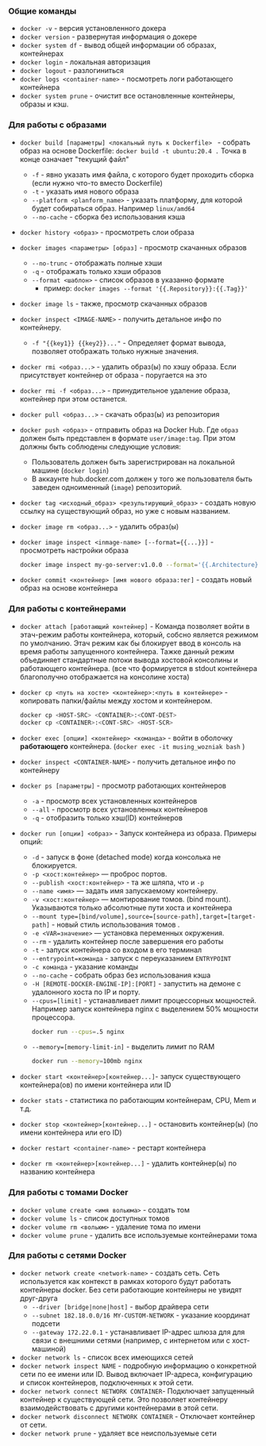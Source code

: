 
### Общие команды
-  `docker -v` - версия установленного докера
- `docker version` - развернутая информация о докере
- `docker system df` - вывод общей информации об образах, контейнерах
- `docker login` - локальная авторизация
- `docker logout` - разлогиниться
- `docker logs <container-name>` - посмотреть логи работающего контейнера
- `docker system prune` - очистит все остановленные контейнеры, образы и кэш.
### Для работы с образами
- `docker build [параметры] <локальный путь к Dockerfile> ` - собрать образ на основе Dockerfile: `docker build -t ubuntu:20.4 .`
  Точка в конце означает "текущий файл"
	- `-f` - явно указать имя файла, с которого будет проходить сборка (если нужно что-то вместо Dockerfile)
	- `-t` - указать имя нового образа
	- `--platform <planform_name>` - указать платформу, для которой будет собираться образ. Например `linux/amd64` 
	- `--no-cache` - сборка без использования кэша
	
- `docker history <образ>` - просмотреть слои образа
- `docker images <параметры> [образ]` - просмотр скачанных образов 
	- `--no-trunc` - отображать полные хэши
	- `-q` - отображать только хэши образов
	- `--format <шаблон>` - список образов в указанно формате
		- пример: `docker images --format '{{.Repository}}:{{.Tag}}'`
- `docker image ls` - также, просмотр скачанных образов
- `docker inspect <IMAGE-NAME>` -  получить детальное инфо по контейнеру.
	- `-f "{{key1}} {{key2}}..."` - Определяет формат вывода, позволяет отображать только нужные значения.
- `docker rmi <образ...>` - удалить  образ(ы) по хэшу образа. Если присутствует контейнер от образа - поругается на это
- `docker rmi -f <образ...>` - принудительное удаление образа, контейнер при этом останется.
- `docker pull <образ...>` - скачать образ(ы) из репозитория 
- `docker push <образ>` - отправить образ на Docker Hub. Где `образ` должен быть представлен в формате `user/image:tag`. При этом должны быть соблюдены следующие условия:
	- Пользователь должен быть зарегистрирован на локальной машине (`docker login`)
	- В аккаунте hub.docker.com должен у того же пользователя быть заведен одноименный (`image`) репозиторий.
- `docker tag <исходный_образ> <результирующий_образ>` - создать новую ссылку на существующий  образ, но уже с новым названием. 
- `docker image rm <образ...>` - удалить образ(ы)
- `docker image inspect <inmage-name> [--format={{...}}]` - просмотреть настройки образа
	```bash 
	docker image inspect my-go-server:v1.0.0 --format='{{.Architecture}}/{{.Os}}'
	```

- `docker commit <контейнер> [имя нового образа:тег]` - создать новый образ на основе контейнера




### Для работы с контейнерами
- `docker attach [работающий контейнер]` - Команда позволяет войти в этач-режим работы контейнера, который, собсно является режимом по умолчанию.  Этач режим как бы блокирует ввод в консоль на время работы запущенного контейнера. Тажке данный режим объединяет стандартные потоки вывода хостовой консолины и работающего контейнера. (все что формируется в stdout контейнера благополучно отображается на консолине хоста)  

- `docker cp <путь на хосте> <контейнер>:<путь в контейнере>` - копировать папки/файлы между хостом и контейнером.
	```bash
	docker cp <HOST-SRC> <CONTAINER>:<CONT-DEST>
	docker cp <CONTAINER>:<CONT-SRC> <HOST-SCR>
	```
- `docker exec [опции] <контейнер> <команда>` - войти в оболочку **работающего** контейнера. (`docker exec -it musing_wozniak bash` ) 
- `docker inspect <CONTAINER-NAME>` -  получить детальное инфо по контейнеру
- `docker ps [параметры]` - просмотр работающих контейнеров
	- `-a` - просмотр всех установленных контейнеров
	- `--all` - просмотр всех установленных контейнеров
	- `-q` - отобразить только хэш(ID) контейнеров
- `docker run [опции] <образ>` - Запуск контейнера из образа.
	Примеры опций:
	- `-d` - запуск в фоне (detached mode) когда консолька не блокируется.
	- `-p <хост:контейнер>` — проброс портов.
	- `--publish <хост:контейнер>` - та же шляпа, что и `-p`
	- `--name <имя>` — задать имя запускаемому контейнеру.
	- `-v <хост:контейнер>` — монтирование томов. (bind mount). Указываются только абсолютные пути хоста и контейнера
	- `--mount type=[bind/volume],source=[source-path],target=[target-path]` - новый стиль использования томов .
	- `-e <VAR=значение>` — установка переменных окружения.
	- `--rm` - удалить контейнер после завершения его работы
	- `-t` - запуск контейнера со входом в его терминал 
	- `--entrypoint=команда` - запуск с переуказанием `ENTRYPOINT`
	- `-c команда` - указание команды
	- `--no-cache` - собрать образ без использования кэша
	- `-H [REMOTE-DOCKER-ENGINE-IP]:[PORT]` - запустить на демоне с удалонного хоста по IP и порту.
	- `--cpus=[limit]` - устанавливает лимит процессорных мощностей.
		Например запуск контейнера nginx с  выделением 50%  мощности процессора.
		```bash
		docker run --cpus=.5 nginx 
		```
	- `--memory=[memory-limit-in]` - выделить лимит по RAM
		```bash
		docker run --memory=100mb nginx
		```

- `docker start <контейнер>[контейнер...]`- запуск существующего контейнера(ов) по имени контейнера или ID 
- `docker stats` - статистика по работающим контейнерам,  CPU, Mem и т.д.
- `docker stop <контейнер>[контейнер...]` - остановить контейнер(ы) (по имени контейнера или его ID)
- `docker restart <container-name>` - рестарт контейнера

- `docker rm <контейнер>[контейнер...]` - удалить контейнер(ы)  по названию контейнера
### Для работы с томами Docker
- `docker volume create <имя вольюма>` - создать том
- `docker volume ls` - список доступных томов
- `docker volume rm <вольюм>` - удаление тома по имени 
- `docker volume prune` - удалить все   используемые контейнерами тома

### Для работы с сетями Docker
- `docker network create <network-name>` - создать сеть. Сеть используется как контекст в рамках которого будут работать контейнеры docker. Без сети работающие контейнеры не увидят друг-друга
	- `--driver [bridge|none|host]` - выбор драйвера сети
	- `--subnet 182.18.0.0/16 MY-CUSTOM-NETWORK` - указание координат подсети
	- `--gateway 172.22.0.1` - устанавливает IP-адрес шлюза для для связи с внешними сетями (например, с интернетом или с хост-машиной)
- `docker network ls` - список всех имеющихся сетей
- `docker network inspect NAME` - подробную информацию о конкретной сети по ее имени или ID. Вывод включает IP-адреса, конфигурацию и список контейнеров, подключенных к этой сети.
- `docker network connect NETWORK CONTAINER`- Подключает запущенный контейнер к существующей сети. Это позволяет контейнеру взаимодействовать с другими контейнерами в этой сети.
- `docker network disconnect NETWORK CONTAINER` - Отключает контейнер от сети.
- `docker network prune` - удаляет все неиспользуемые сети
